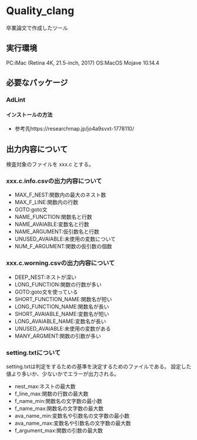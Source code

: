 # Quality_clang

卒業論文で作成したツール  

## 実行環境
PC:iMac (Retina 4K, 21.5-inch, 2017)
OS:MacOS Mojave 10.14.4


## 必要なパッケージ

### AdLint  

#### インストールの方法

* 参考先https://researchmap.jp/jo4a9svxt-1778110/

## 出力内容について  
検査対象のファイルを xxx.c とする。

### xxx.c.info.csvの出力内容について  

* MAX_F_NEST:関数内の最大のネスト数  
* MAX_F_LINE:関数内の行数  
* GOTO:goto文  
* NAME_FUNCTION:関数名と行数  
* NAME_AVAIABLE:変数名と行数  
* NAME_ARGUMENT:仮引数名と行数  
* UNUSED_AVAIABLE:未使用の変数について
* NUM_F_ARGUMENT:関数の仮引数の個数

### xxx.c.worning.csvの出力内容について  
* DEEP_NEST:ネストが深い
* LONG_FUNCTION:関数の行数が多い
* GOTO:goto文を使っている
* SHORT_FUNCTION_NAME:関数名が短い
* LONG_FUNCTION_NAME:関数名が長い
* SHORT_AVAIABLE_NAME:変数名が短い
* LONG_AVAIABLE_NAME:変数名が長い
* UNUSED_AVAIABLE:未使用の変数がある
* MANY_ARGMENT:関数の引数が多い

### setting.txtについて
setting.txtは判定をするための基準を決定するためのファイルである。
設定した値より多いか、少ないかでエラーが出力される。
* nest_max:ネストの最大数
* f_line_max:関数の行数の最大数
* f_name_min:関数名の文字数の最小数
* f_name_max:関数名の文字数の最大数
* ava_name_min:変数名や引数名の文字数の最小数
* ava_name_max:変数名や引数名の文字数の最大数
* f_argument_max:関数の引数の最大数
